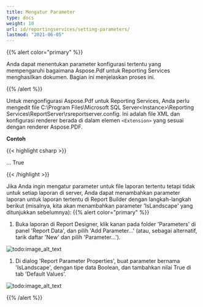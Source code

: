 ```yaml
---
title: Mengatur Parameter
type: docs
weight: 10
url: id/reportingservices/setting-parameters/
lastmod: "2021-06-05"
---
```


{{% alert color="primary" %}}

Anda dapat menentukan parameter konfigurasi tertentu yang mempengaruhi bagaimana Aspose.Pdf untuk Reporting Services menghasilkan dokumen. Bagian ini menjelaskan proses ini.

{{% /alert %}}

Untuk mengonfigurasi Aspose.Pdf untuk Reporting Services, Anda perlu mengedit file C:\Program Files\Microsoft SQL Server\<Instance>\Reporting Services\ReportServer\rsreportserver.config. Ini adalah file XML dan konfigurasi renderer berada di dalam elemen ```<Extension>``` yang sesuai dengan renderer Aspose.PDF.

**Contoh**

{{< highlight csharp >}}

<Render>
…
<Extension Name="APPDF" Type="Aspose.Pdf.ReportingServices.Renderer,Aspose.Pdf.ReportingServices">
<!--Masukkan elemen konfigurasi untuk mengekspor ke PDF di sini. Berikut ini adalah contoh
Untuk PageOrientation -->
    <Configuration>
    <IsLandscape>True</IsLandscape>
    </Configuration>
</Extension>
</Render>

{{< /highlight >}}

Jika Anda ingin mengatur parameter untuk file laporan tertentu tetapi tidak untuk setiap laporan di server, Anda dapat menambahkan parameter laporan untuk laporan tertentu di Report Builder dengan langkah-langkah berikut (misalnya, kita akan menambahkan parameter 'IsLandscape' yang ditunjukkan sebelumnya):
{{% alert color="primary" %}}

1. Buka laporan di Report Designer, klik kanan pada folder 'Parameters' di panel 'Report Data', dan pilih 'Add Parameter…' (atau, sebagai alternatif, tarik daftar 'New' dan pilih 'Parameter…').

![todo:image_alt_text](setting-parameters_1.png)

1. Di dialog 'Report Parameter Properties', buat parameter bernama 'IsLandscape', dengan tipe data Boolean, dan tambahkan nilai True di tab 'Default Values'.

![todo:image_alt_text](setting-parameters_2.png)

{{% /alert %}}